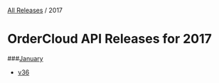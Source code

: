 [All Releases](../README.md) / 2017
# OrderCloud API Releases for 2017

###[January](January/README.md)
- [v36](January/v36.md)
